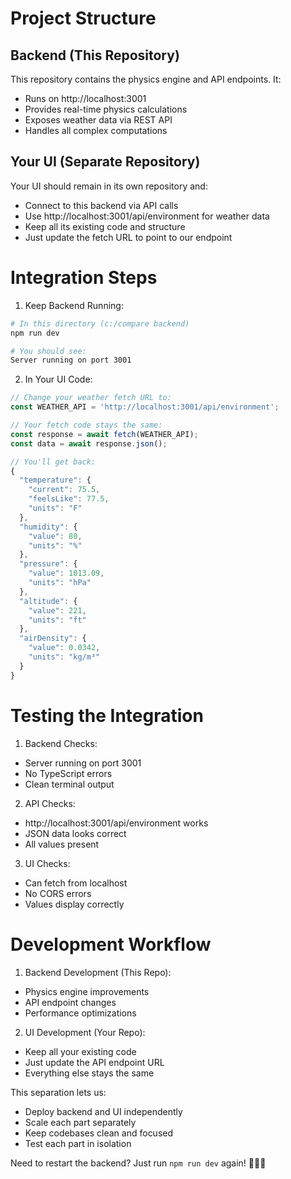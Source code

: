 # Project Structure

## Backend (This Repository)
This repository contains the physics engine and API endpoints. It:
- Runs on http://localhost:3001
- Provides real-time physics calculations
- Exposes weather data via REST API
- Handles all complex computations

## Your UI (Separate Repository)
Your UI should remain in its own repository and:
- Connect to this backend via API calls
- Use http://localhost:3001/api/environment for weather data
- Keep all its existing code and structure
- Just update the fetch URL to point to our endpoint

# Integration Steps

1. Keep Backend Running:
```bash
# In this directory (c:/compare backend)
npm run dev

# You should see:
Server running on port 3001
```

2. In Your UI Code:
```typescript
// Change your weather fetch URL to:
const WEATHER_API = 'http://localhost:3001/api/environment';

// Your fetch code stays the same:
const response = await fetch(WEATHER_API);
const data = await response.json();

// You'll get back:
{
  "temperature": {
    "current": 75.5,
    "feelsLike": 77.5,
    "units": "F"
  },
  "humidity": {
    "value": 80,
    "units": "%"
  },
  "pressure": {
    "value": 1013.09,
    "units": "hPa"
  },
  "altitude": {
    "value": 221,
    "units": "ft"
  },
  "airDensity": {
    "value": 0.0342,
    "units": "kg/m³"
  }
}
```

# Testing the Integration

1. Backend Checks:
- Server running on port 3001
- No TypeScript errors
- Clean terminal output

2. API Checks:
- http://localhost:3001/api/environment works
- JSON data looks correct
- All values present

3. UI Checks:
- Can fetch from localhost
- No CORS errors
- Values display correctly

# Development Workflow

1. Backend Development (This Repo):
- Physics engine improvements
- API endpoint changes
- Performance optimizations

2. UI Development (Your Repo):
- Keep all your existing code
- Just update the API endpoint URL
- Everything else stays the same

This separation lets us:
- Deploy backend and UI independently
- Scale each part separately
- Keep codebases clean and focused
- Test each part in isolation

Need to restart the backend? Just run `npm run dev` again! 🏌️‍♂️✨